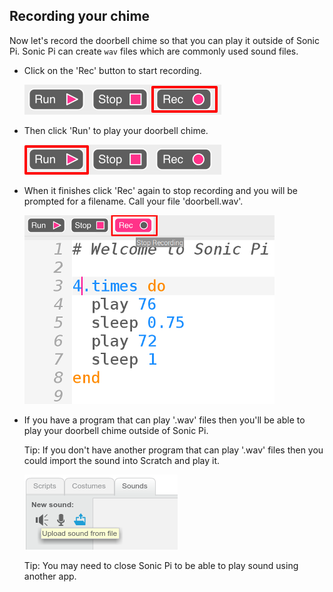 ## Recording your chime

Now let's record the doorbell chime so that you can play it outside of Sonic Pi. Sonic Pi can create `wav` files which are commonly used sound files.

+ Click on the 'Rec' button to start recording.
    
    ![skjermbilde](images/tune-record.png)

+ Then click 'Run' to play your doorbell chime.
    
    ![skjermbilde](images/tune-run.png)

+ When it finishes click 'Rec' again to stop recording and you will be prompted for a filename. Call your file 'doorbell.wav'.
    
    ![skjermbilde](images/tune-record-stop.png)

+ If you have a program that can play '.wav' files then you'll be able to play your doorbell chime outside of Sonic Pi.
    
    Tip: If you don't have another program that can play '.wav' files then you could import the sound into Scratch and play it.
    
    ![skjermbilde](images/scratch-upload.png)
    
    Tip: You may need to close Sonic Pi to be able to play sound using another app.